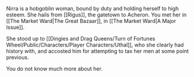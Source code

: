 Nirra is a hobgoblin woman, bound by duty and holding herself to high esteem. She hails from [[Rigus]], the gatetown to Acheron. You met her in [[The Market Ward|The Great Bazaar]], in [[The Market Ward|A Major Issue]].

She stood up to [[Dingies and Drag Queens/Turn of Fortunes Wheel/Public/Characters/Player Characters/Uthal]], who she clearly had history with, and accosted him for attempting to tax her men at some point previous.

You do not know much more about her.